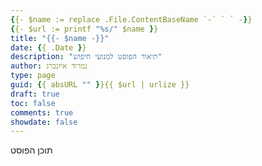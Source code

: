```yaml
---
{{- $name := replace .File.ContentBaseName `-` ` ` -}}
{{- $url := printf "%s/" $name }}
title: "{{- $name -}}"
date: {{ .Date }}
description: "תיאור הפוסט למנועי חיפוש"
author: נמרוד איזנברג
type: page
guid: {{ absURL "" }}{{ $url | urlize }}
draft: true
toc: false
comments: true
showdate: false
---
```

תוכן הפוסט
